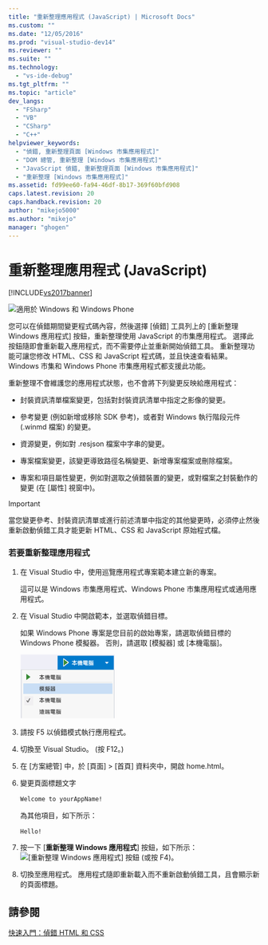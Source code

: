 ```yaml
---
title: "重新整理應用程式 (JavaScript) | Microsoft Docs"
ms.custom: ""
ms.date: "12/05/2016"
ms.prod: "visual-studio-dev14"
ms.reviewer: ""
ms.suite: ""
ms.technology: 
  - "vs-ide-debug"
ms.tgt_pltfrm: ""
ms.topic: "article"
dev_langs: 
  - "FSharp"
  - "VB"
  - "CSharp"
  - "C++"
helpviewer_keywords: 
  - "偵錯, 重新整理頁面 [Windows 市集應用程式]"
  - "DOM 總管, 重新整理 [Windows 市集應用程式]"
  - "JavaScript 偵錯, 重新整理頁面 [Windows 市集應用程式]"
  - "重新整理 [Windows 市集應用程式]"
ms.assetid: fd99ee60-fa94-46df-8b17-369f60bfd908
caps.latest.revision: 20
caps.handback.revision: 20
author: "mikejo5000"
ms.author: "mikejo"
manager: "ghogen"
---
```

# 重新整理應用程式 (JavaScript)
[!INCLUDE[vs2017banner](../code-quality/includes/vs2017banner.md)]

![適用於 Windows 和 Windows Phone](../debugger/media/windows_and_phone_content.png "windows\_and\_phone\_content")  
  
 您可以在偵錯期間變更程式碼內容，然後選擇 \[偵錯\] 工具列上的 \[重新整理 Windows 應用程式\] 按鈕，重新整理使用 JavaScript 的市集應用程式。  選擇此按鈕隨即會重新載入應用程式，而不需要停止並重新開始偵錯工具。  重新整理功能可讓您修改 HTML、CSS 和 JavaScript 程式碼，並且快速查看結果。  Windows 市集和 Windows Phone 市集應用程式都支援此功能。  
  
 重新整理不會維護您的應用程式狀態，也不會將下列變更反映給應用程式：  
  
-   封裝資訊清單檔案變更，包括對封裝資訊清單中指定之影像的變更。  
  
-   參考變更 \(例如新增或移除 SDK 參考\)，或者對 Windows 執行階段元件 \(.winmd 檔案\) 的變更。  
  
-   資源變更，例如對 .resjson 檔案中字串的變更。  
  
-   專案檔案變更，該變更導致路徑名稱變更、新增專案檔案或刪除檔案。  
  
-   專案和項目屬性變更，例如對選取之偵錯裝置的變更，或對檔案之封裝動作的變更 \(在 \[屬性\] 視窗中\)。  
  
> [!IMPORTANT]
>  當您變更參考、封裝資訊清單或進行前述清單中指定的其他變更時，必須停止然後重新啟動偵錯工具才能更新 HTML、CSS 和 JavaScript 原始程式檔。  
  
### 若要重新整理應用程式  
  
1.  在 Visual Studio 中，使用巡覽應用程式專案範本建立新的專案。  
  
     這可以是 Windows 市集應用程式、Windows Phone 市集應用程式或通用應用程式。  
  
2.  在 Visual Studio 中開啟範本，並選取偵錯目標。  
  
     如果 Windows Phone 專案是您目前的啟始專案，請選取偵錯目標的 Windows Phone 模擬器。  否則，請選取 \[模擬器\] 或 \[本機電腦\]。  
  
     ![選取偵錯目標清單](../debugger/media/js_select_target.png "JS\_Select\_Target")  
  
3.  請按 F5 以偵錯模式執行應用程式。  
  
4.  切換至 Visual Studio。  \(按 F12。\)  
  
5.  在 \[方案總管\] 中，於 \[頁面\] \> \[首頁\] 資料夾中，開啟 home.html。  
  
6.  變更頁面標題文字  
  
    ```html  
    Welcome to yourAppName!  
    ```  
  
     為其他項目，如下所示：  
  
    ```html  
    Hello!  
    ```  
  
7.  按一下 \[**重新整理 Windows 應用程式**\] 按鈕，如下所示：![&#91;重新整理 Windows 應用程式&#93; 按鈕](../debugger/media/js_refresh.png "JS\_Refresh") \(或按 F4\)。  
  
8.  切換至應用程式。  應用程式隨即重新載入而不重新啟動偵錯工具，且會顯示新的頁面標題。  
  
## 請參閱  
 [快速入門：偵錯 HTML 和 CSS](../debugger/quickstart-debug-html-and-css.md)